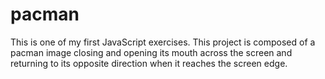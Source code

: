 # pacman
This is one of my first JavaScript exercises. This project is composed of a pacman image closing and opening its mouth across the screen and returning to its opposite direction when it reaches the screen edge. 
